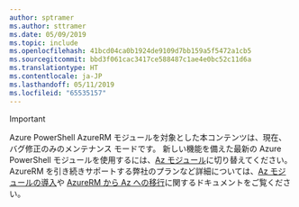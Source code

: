 ```yaml
---
author: sptramer
ms.author: sttramer
ms.date: 05/09/2019
ms.topic: include
ms.openlocfilehash: 41bcd04ca0b1924de9109d7bb159a5f5472a1cb5
ms.sourcegitcommit: bbd3f061cac3417ce588487c1ae4e0bc52c11d6a
ms.translationtype: HT
ms.contentlocale: ja-JP
ms.lasthandoff: 05/11/2019
ms.locfileid: "65535157"
---
```

> [!IMPORTANT]
>
> Azure PowerShell AzureRM モジュールを対象とした本コンテンツは、現在、バグ修正のみのメンテナンス モードです。
> 新しい機能を備えた最新の Azure PowerShell モジュールを使用するには、[Az モジュール](/powershell/azure)に切り替えてください。 AzureRM を引き続きサポートする弊社のプランなど詳細については、[Az モジュールの導入](/powershell/azure/new-azureps-module-az)や [AzureRM から Az への移行](/powershell/azure/migrate-from-azurerm-to-az)に関するドキュメントをご覧ください。
